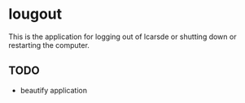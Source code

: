 # lougout
This is the application for logging out of lcarsde or shutting down or restarting the computer.

## TODO
* beautify application
